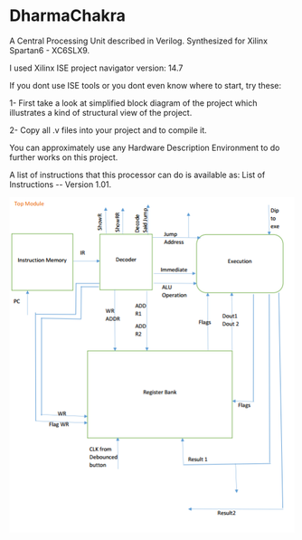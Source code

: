 # DharmaChakra
 A Central Processing Unit described in Verilog. Synthesized for Xilinx Spartan6 - XC6SLX9.
 
 I used Xilinx ISE project navigator version: 14.7
 
 If you dont use ISE tools or you dont even know where to start, try these:
 
 1- First take a look at simplified block diagram of the project which illustrates a kind of structural view of the project.
 
 2- Copy all .v files into your project and to compile it.
 
 
 You can approximately use any Hardware Description Environment to do further works on this project.
 
 A list of instructions that this processor can do is available as: List of Instructions -- Version 1.01.
 
 ![Simplified Block Diagram](./Simplifed--BlcokDiagram.png)
 
 
 
 
